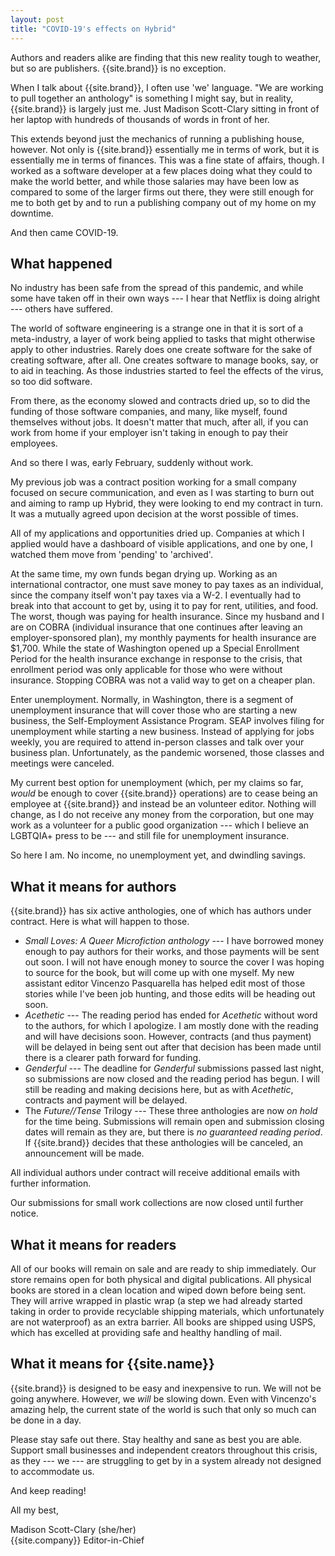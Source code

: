 ```yaml
---
layout: post
title: "COVID-19's effects on Hybrid"
---
```


Authors and readers alike are finding that this new reality tough to weather, but so are publishers. {{site.brand}} is no exception.

<!--more-->

When I talk about {{site.brand}}, I often use 'we' language. "We are working to pull together an anthology" is something I might say, but in reality, {{site.brand}} is largely just me. Just Madison Scott-Clary sitting in front of her laptop with hundreds of thousands of words in front of her.

This extends beyond just the mechanics of running a publishing house, however. Not only is {{site.brand}} essentially me in terms of work, but it is essentially me in terms of finances. This was a fine state of affairs, though. I worked as a software developer at a few places doing what they could to make the world better, and while those salaries may have been low as compared to some of the larger firms out there, they were still enough for me to both get by and to run a publishing company out of my home on my downtime.

And then came COVID-19.

## What happened

No industry has been safe from the spread of this pandemic, and while some have taken off in their own ways --- I hear that Netflix is doing alright --- others have suffered.

The world of software engineering is a strange one in that it is sort of a meta-industry, a layer of work being applied to tasks that might otherwise apply to other industries. Rarely does one create software for the sake of creating software, after all. One creates software to manage books, say, or to aid in teaching. As those industries started to feel the effects of the virus, so too did software.

From there, as the economy slowed and contracts dried up, so to did the funding of those software companies, and many, like myself, found themselves without jobs. It doesn't matter that much, after all, if you can work from home if your employer isn't taking in enough to pay their employees.

And so there I was, early February, suddenly without work.

My previous job was a contract position working for a small company focused on secure communication, and even as I was starting to burn out and aiming to ramp up Hybrid, they were looking to end my contract in turn. It was a mutually agreed upon decision at the worst possible of times.

All of my applications and opportunities dried up. Companies at which I applied would have a dashboard of visible applications, and one by one, I watched them move from 'pending' to 'archived'.

At the same time, my own funds began drying up. Working as an international contractor, one must save money to pay taxes as an individual, since the company itself won't pay taxes via a W-2. I eventually had to break into that account to get by, using it to pay for rent, utilities, and food. The worst, though was paying for health insurance. Since my husband and I are on COBRA (individual insurance that one continues after leaving an employer-sponsored plan), my monthly payments for health insurance are $1,700. While the state of Washington opened up a Special Enrollment Period for the health insurance exchange in response to the crisis, that enrollment period was only applicable for those who were without insurance. Stopping COBRA was not a valid way to get on a cheaper plan.

Enter unemployment. Normally, in Washington, there is a segment of unemployment insurance that will cover those who are starting a new business, the Self-Employment Assistance Program. SEAP involves filing for unemployment while starting a new business. Instead of applying for jobs weekly, you are required to attend in-person classes and talk over your business plan. Unfortunately, as the pandemic worsened, those classes and meetings were canceled.

My current best option for unemployment (which, per my claims so far, *would* be enough to cover {{site.brand}} operations) are to cease being an employee at {{site.brand}} and instead be an volunteer editor. Nothing will change, as I do not receive any money from the corporation, but one may work as a volunteer for a public good organization --- which I believe an LGBTQIA+ press to be --- and still file for unemployment insurance.

So here I am. No income, no unemployment yet, and dwindling savings.

## What it means for authors

{{site.brand}} has six active anthologies, one of which has authors under contract. Here is what will happen to those.

* *Small Loves: A Queer Microfiction anthology* --- I have borrowed money enough to pay authors for their works, and those payments will be sent out soon. I will not have enough money to source the cover I was hoping to source for the book, but will come up with one myself. My new assistant editor Vincenzo Pasquarella has helped edit most of those stories while I've been job hunting, and those edits will be heading out soon.
* *Acethetic* --- The reading period has ended for *Acethetic* without word to the authors, for which I apologize. I am mostly done with the reading and will have decisions soon. However, contracts (and thus payment) will be delayed in being sent out after that decision has been made until there is a clearer path forward for funding.
* *Genderful* --- The deadline for *Genderful* submissions passed last night, so submissions are now closed and the reading period has begun. I will still be reading and making decisions here, but as with *Acethetic*, contracts and payment will be delayed.
* The *Future//Tense* Trilogy --- These three anthologies are now *on hold* for the time being. Submissions will remain open and submission closing dates will remain as they are, but there is *no guaranteed reading period*. If {{site.brand}} decides that these anthologies will be canceled, an announcement will be made.

All individual authors under contract will receive additional emails with further information.

Our submissions for small work collections are now closed until further notice.

## What it means for readers

All of our books will remain on sale and are ready to ship immediately. Our store remains open for both physical and digital publications. All physical books are stored in a clean location and wiped down before being sent. They will arrive wrapped in plastic wrap (a step we had already started taking in order to provide recyclable shipping materials, which unfortunately are not waterproof) as an extra barrier. All books are shipped using USPS, which has excelled at providing safe and healthy handling of mail.

## What it means for {{site.name}}

{{site.brand}} is designed to be easy and inexpensive to run. We will not be going anywhere. However, we *will* be slowing down. Even with Vincenzo's amazing help, the current state of the world is such that only so much can be done in a day.

Please stay safe out there. Stay healthy and sane as best you are able. Support small businesses and independent creators throughout this crisis, as they --- we --- are struggling to get by in a system already not designed to accommodate us.

And keep reading!

All my best,

Madison Scott-Clary (she/her)  
{{site.company}} Editor-in-Chief
